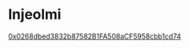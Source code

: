 # Injeolmi

[0x0268dbed3832b87582B1FA508aCF5958cbb1cd74](https://kaiascope.com/account/0x0268dbed3832b87582B1FA508aCF5958cbb1cd74)

